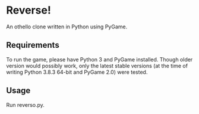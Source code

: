 # Reverse!

An othello clone written in Python using PyGame.

## Requirements

To run the game, please have Python 3 and PyGame installed. Though older version would possibly work, only the latest stable versions (at the time of writing Python 3.8.3 64-bit and PyGame 2.0) were tested.

## Usage

Run reverso.py.
